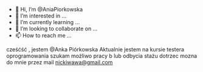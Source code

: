 - 👋 Hi, I’m @AniaPiorkowska
- 👀 I’m interested in ...
- 🌱 I’m currently learning ...
- 💞️ I’m looking to collaborate on ...
- 📫 How to reach me ...

<!---
AniaPiorkowska/AniaPiorkowska is a ✨ special ✨ repository because its `README.md` (this file) appears on your GitHub profile.
You can click the Preview link to take a look at your changes.
--->
cześćść , jestem  @Anka Piórkowska 
Aktualnie  jestem na  kursie testera oprogramowania
szukam  możliwo  pracy b  lub odbycia stażu 
dotrzec mozna  do mnie przez  mail  nickiwawa@gmail.com
